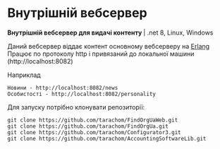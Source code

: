 # Внутрішній вебсервер
<b>Внутрішній вебсервер для видачі контенту </b> | .net 8, Linux, Windows <br/>

Даний вебсервер віддає контент основному вебсерверу на [Erlang](https://github.com/tarachom/ErlangWeb)<br/>
Працює по протоколу http і привязаний до локальної машини (http://localhost:8082)<br/>

Наприклад

    Новини - http://localhost:8082/news
    Особистості - http://localhost:8082/personality

Для запуску потрібно клонувати репозиторії:

    git clone https://github.com/tarachom/FindOrgUaWeb.git
    git clone https://github.com/tarachom/FindOrgUa.git
    git clone https://github.com/tarachom/Configurator3.git
    git clone https://github.com/tarachom/AccountingSoftwareLib.git

